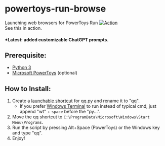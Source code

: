 # powertoys-run-browse
Launching web browsers for PowerToys Run
[![Action](readme-images/powertoys-run-browse.gif)](https://github.com/engrbugs/powertoys-run-browse)
</br>
See this in action.
<h4>*Latest: added customizable ChatGPT prompts.

## Prerequisite:
- [Python 3](https://www.python.org/downloads/)
- [Microsoft PowerToys](https://github.com/microsoft/PowerToys/releases/) (optional)

## How to Install:
1.  Create a [launchable shortcut](https://docs.python.org/3.3/using/windows.html#from-a-script) for qq.py and 
rename it to "qq".
    - If you prefer [Windows Terminal](
      https://www.microsoft.com/en-us/p/windows-terminal/9n0dx20hk701?activetab=pivot:overviewtab)
      to run instead of typical cmd, just append "wt" + `space` before the "py...".
2.  Move the qq shortcut to `C:\ProgramData\Microsoft\Windows\Start Menu\Programs`.
3.  Run the script by pressing Alt+Space (PowerToys) or the Windows key and type "qq".
4.  Enjoy!